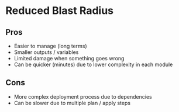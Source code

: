 # Reduced Blast Radius

## Pros

- Easier to manage (long terms)
- Smaller outputs / variables
- Limited damage when something goes wrong
- Can be quicker (minutes) due to lower complexity in each module

## Cons

- More complex deployment process due to dependencies
- Can be slower due to multiple plan / apply steps
